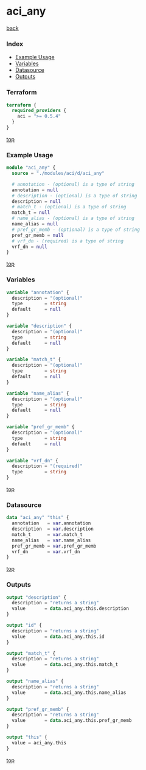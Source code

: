 # aci_any

[back](../aci.md)

### Index

- [Example Usage](#example-usage)
- [Variables](#variables)
- [Datasource](#datasource)
- [Outputs](#outputs)

### Terraform

```terraform
terraform {
  required_providers {
    aci = ">= 0.5.4"
  }
}
```

[top](#index)

### Example Usage

```terraform
module "aci_any" {
  source = "./modules/aci/d/aci_any"

  # annotation - (optional) is a type of string
  annotation = null
  # description - (optional) is a type of string
  description = null
  # match_t - (optional) is a type of string
  match_t = null
  # name_alias - (optional) is a type of string
  name_alias = null
  # pref_gr_memb - (optional) is a type of string
  pref_gr_memb = null
  # vrf_dn - (required) is a type of string
  vrf_dn = null
}
```

[top](#index)

### Variables

```terraform
variable "annotation" {
  description = "(optional)"
  type        = string
  default     = null
}

variable "description" {
  description = "(optional)"
  type        = string
  default     = null
}

variable "match_t" {
  description = "(optional)"
  type        = string
  default     = null
}

variable "name_alias" {
  description = "(optional)"
  type        = string
  default     = null
}

variable "pref_gr_memb" {
  description = "(optional)"
  type        = string
  default     = null
}

variable "vrf_dn" {
  description = "(required)"
  type        = string
}
```

[top](#index)

### Datasource

```terraform
data "aci_any" "this" {
  annotation   = var.annotation
  description  = var.description
  match_t      = var.match_t
  name_alias   = var.name_alias
  pref_gr_memb = var.pref_gr_memb
  vrf_dn       = var.vrf_dn
}
```

[top](#index)

### Outputs

```terraform
output "description" {
  description = "returns a string"
  value       = data.aci_any.this.description
}

output "id" {
  description = "returns a string"
  value       = data.aci_any.this.id
}

output "match_t" {
  description = "returns a string"
  value       = data.aci_any.this.match_t
}

output "name_alias" {
  description = "returns a string"
  value       = data.aci_any.this.name_alias
}

output "pref_gr_memb" {
  description = "returns a string"
  value       = data.aci_any.this.pref_gr_memb
}

output "this" {
  value = aci_any.this
}
```

[top](#index)
